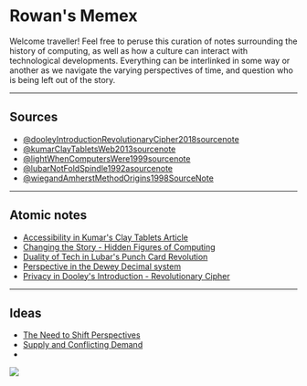 
# Rowan's Memex

Welcome traveller! Feel free to peruse this curation of notes surrounding the history of computing, as well as how a culture can interact with technological developments. Everything can be interlinked in some way or another as we navigate the varying perspectives of time, and question who is being left out of the story. 

---
## Sources 

- [@dooleyIntroductionRevolutionaryCipher2018sourcenote](@dooleyIntroductionRevolutionaryCipher2018sourcenote.md)
- [@kumarClayTabletsWeb2013sourcenote](@kumarClayTabletsWeb2013sourcenote.md)
- [@lightWhenComputersWere1999sourcenote](@lightWhenComputersWere1999sourcenote.md)
- [@lubarNotFoldSpindle1992asourcenote](@lubarNotFoldSpindle1992asourcenote.md)
- [@wiegandAmherstMethodOrigins1998SourceNote](@wiegandAmherstMethodOrigins1998SourceNote.md)

---
## Atomic notes

- [Accessibility in Kumar's Clay Tablets Article](Accessibility%20in%20Kumar's%20Clay%20Tablets%20Article.md)
- [Changing the Story - Hidden Figures of Computing](Changing%20the%20Story%20-%20Hidden%20Figures%20of%20Computing.md)
- [Duality of Tech in Lubar's Punch Card Revolution](Duality%20of%20Tech%20in%20Lubar's%20Punch%20Card%20Revolution.md)
- [Perspective in the Dewey Decimal system](Perspective%20in%20the%20Dewey%20Decimal%20system.md)
- [Privacy in Dooley's Introduction - Revolutionary Cipher](Privacy%20in%20Dooley's%20Introduction%20-%20Revolutionary%20Cipher.md)

---
## Ideas

- [The Need to Shift Perspectives](The%20Need%20to%20Shift%20Perspectives.md)
- [Supply and Conflicting Demand](Supply%20and%20Conflicting%20Demand.md)
- 



![](Pasted%20image%2020230208152445.png)